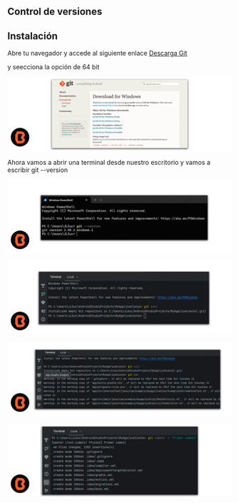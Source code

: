 ## Control de versiones



## Instalación
<p>Abre tu navegador y accede al siguiente enlace <a href="https://git-scm.com/download/win">Descarga Git</a></p> y seecciona la opción de 64 bit

![Decargar Git](img/01.png)

Ahora vamos a abrir una terminal desde nuestro escritorio y vamos a escribir git --version

![Comprobar la versión instalada](img/02.png)

![Abrir una terminal en Android Studio](img/03.png)

![Git init](img/04.png)

![Git add .](img/05.png)

